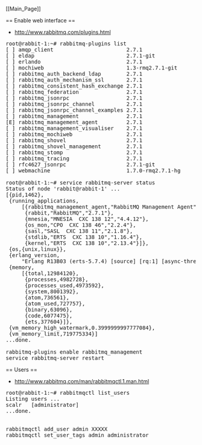 [[Main_Page]]


== Enable web interface ==

* http://www.rabbitmq.com/plugins.html

<pre>
root@rabbit-1:~# rabbitmq-plugins list
[ ] amqp_client                       2.7.1
[ ] eldap                             2.7.1-git
[ ] erlando                           2.7.1
[ ] mochiweb                          1.3-rmq2.7.1-git
[ ] rabbitmq_auth_backend_ldap        2.7.1
[ ] rabbitmq_auth_mechanism_ssl       2.7.1
[ ] rabbitmq_consistent_hash_exchange 2.7.1
[ ] rabbitmq_federation               2.7.1
[ ] rabbitmq_jsonrpc                  2.7.1
[ ] rabbitmq_jsonrpc_channel          2.7.1
[ ] rabbitmq_jsonrpc_channel_examples 2.7.1
[ ] rabbitmq_management               2.7.1
[E] rabbitmq_management_agent         2.7.1
[ ] rabbitmq_management_visualiser    2.7.1
[ ] rabbitmq_mochiweb                 2.7.1
[ ] rabbitmq_shovel                   2.7.1
[ ] rabbitmq_shovel_management        2.7.1
[ ] rabbitmq_stomp                    2.7.1
[ ] rabbitmq_tracing                  2.7.1
[ ] rfc4627_jsonrpc                   2.7.1-git
[ ] webmachine                        1.7.0-rmq2.7.1-hg

root@rabbit-1:~# service rabbitmq-server status
Status of node 'rabbit@rabbit-1' ...
[{pid,1462},
 {running_applications,
     [{rabbitmq_management_agent,"RabbitMQ Management Agent","2.7.1"},
      {rabbit,"RabbitMQ","2.7.1"},
      {mnesia,"MNESIA  CXC 138 12","4.4.12"},
      {os_mon,"CPO  CXC 138 46","2.2.4"},
      {sasl,"SASL  CXC 138 11","2.1.8"},
      {stdlib,"ERTS  CXC 138 10","1.16.4"},
      {kernel,"ERTS  CXC 138 10","2.13.4"}]},
 {os,{unix,linux}},
 {erlang_version,
     "Erlang R13B03 (erts-5.7.4) [source] [rq:1] [async-threads:30] [hipe] [kernel-poll:true]\n"},
 {memory,
     [{total,12984120},
      {processes,4982728},
      {processes_used,4973592},
      {system,8001392},
      {atom,736561},
      {atom_used,727757},
      {binary,63096},
      {code,6077475},
      {ets,377604}]},
 {vm_memory_high_watermark,0.3999999997777084},
 {vm_memory_limit,719775334}]
...done.

rabbitmq-plugins enable rabbitmq_management
service rabbitmq-server restart
</pre>

== Users ==

* http://www.rabbitmq.com/man/rabbitmqctl.1.man.html

<pre>
root@rabbit-1:~# rabbitmqctl list_users
Listing users ...
scalr	[administrator]
...done.


rabbitmqctl add_user admin XXXXX
rabbitmqctl set_user_tags admin administrator

</pre>
